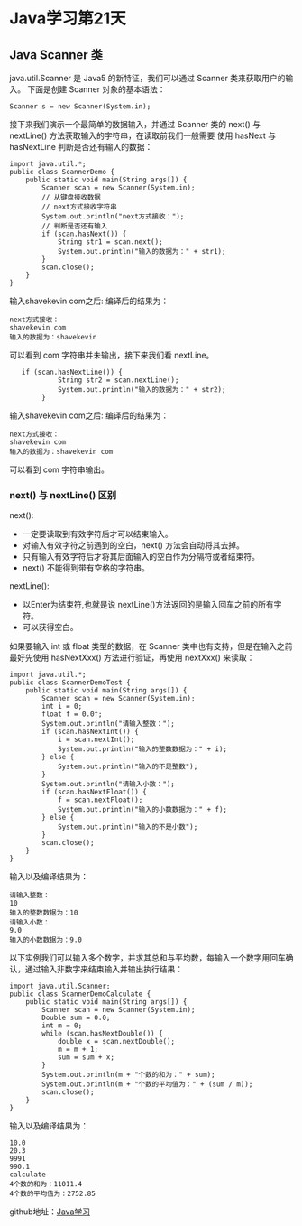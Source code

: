 # Java学习第21天
## Java Scanner 类
java.util.Scanner 是 Java5 的新特征，我们可以通过 Scanner 类来获取用户的输入。
下面是创建 Scanner 对象的基本语法：
```
Scanner s = new Scanner(System.in);
```
接下来我们演示一个最简单的数据输入，并通过 Scanner 类的 next() 与 nextLine() 方法获取输入的字符串，在读取前我们一般需要 使用 hasNext 与 hasNextLine 判断是否还有输入的数据：
```
import java.util.*;
public class ScannerDemo {
    public static void main(String args[]) {
        Scanner scan = new Scanner(System.in);
        // 从键盘接收数据
        // next方式接收字符串
        System.out.println("next方式接收：");
        // 判断是否还有输入
        if (scan.hasNext()) {
            String str1 = scan.next();
            System.out.println("输入的数据为：" + str1);
        }
        scan.close();
    }
}
```
输入shavekevin com之后:
编译后的结果为：
```
next方式接收：
shavekevin com
输入的数据为：shavekevin
```
可以看到 com 字符串并未输出，接下来我们看 nextLine。

```
   if (scan.hasNextLine()) {
            String str2 = scan.nextLine();
            System.out.println("输入的数据为：" + str2);
        }
```
输入shavekevin com之后:
编译后的结果为：
```
next方式接收：
shavekevin com
输入的数据为：shavekevin com
```
可以看到 com 字符串输出。

### next() 与 nextLine() 区别
next():

* 一定要读取到有效字符后才可以结束输入。
* 对输入有效字符之前遇到的空白，next() 方法会自动将其去掉。
* 只有输入有效字符后才将其后面输入的空白作为分隔符或者结束符。
* next() 不能得到带有空格的字符串。

nextLine():
* 以Enter为结束符,也就是说 nextLine()方法返回的是输入回车之前的所有字符。
* 可以获得空白。

如果要输入 int 或 float 类型的数据，在 Scanner 类中也有支持，但是在输入之前最好先使用 hasNextXxx() 方法进行验证，再使用 nextXxx() 来读取：
```
import java.util.*;
public class ScannerDemoTest {
    public static void main(String args[]) {
        Scanner scan = new Scanner(System.in);
        int i = 0;
        float f = 0.0f;
        System.out.println("请输入整数：");
        if (scan.hasNextInt()) {
            i = scan.nextInt();
            System.out.println("输入的整数数据为：" + i);
        } else {
            System.out.println("输入的不是整数");
        }
        System.out.println("请输入小数：");
        if (scan.hasNextFloat()) {
            f = scan.nextFloat();
            System.out.println("输入的小数数据为：" + f);
        } else {
            System.out.println("输入的不是小数");
        }
        scan.close();
    }
}
```

输入以及编译结果为：
```
请输入整数：
10
输入的整数数据为：10
请输入小数：
9.0
输入的小数数据为：9.0
```
以下实例我们可以输入多个数字，并求其总和与平均数，每输入一个数字用回车确认，通过输入非数字来结束输入并输出执行结果：

```
import java.util.Scanner;
public class ScannerDemoCalculate {
    public static void main(String args[]) {
        Scanner scan = new Scanner(System.in);
        Double sum = 0.0;
        int m = 0;
        while (scan.hasNextDouble()) {
            double x = scan.nextDouble();
            m = m + 1;
            sum = sum + x;
        }
        System.out.println(m + "个数的和为：" + sum);
        System.out.println(m + "个数的平均值为：" + (sum / m));
        scan.close();
    }
}
```
输入以及编译结果为：
```
10.0
20.3
9991
990.1
calculate
4个数的和为：11011.4
4个数的平均值为：2752.85
```

github地址：[Java学习](https://github.com/shaveKevin/SKJAVALearning)